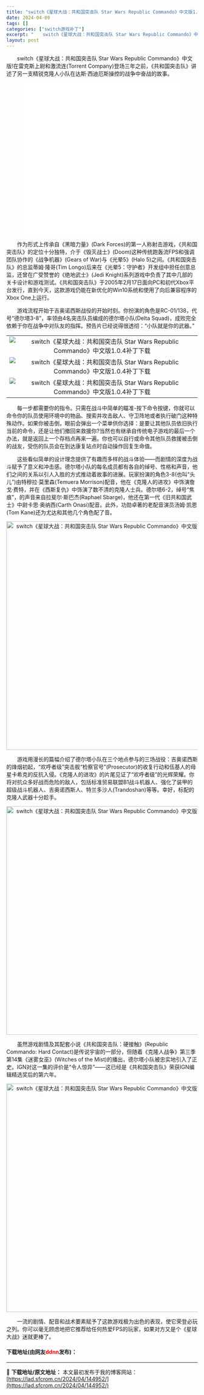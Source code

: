 ```yaml
---
title: "switch《星球大战：共和国突击队 Star Wars Republic Commando》中文版1.0.4补丁下载"
date: 2024-04-09
tags: []
categories: ["switch游戏补丁"]
excerpt: "　　switch《星球大战：共和国突击队 Star Wars Republic Commando》中文版!在雷克斯上尉和激流连(Torrent Company)登场三年之前，《共和国突击队》讲述了另一支精锐克隆人小队在达斯&middot;西迪厄斯操控的战争中奋战的故事。 　　作为形式上传承自《黑暗力&hellip;"
layout: post
---
```


 <p>　　switch《星球大战：共和国突击队 Star Wars Republic Commando》中文版!在雷克斯上尉和激流连(Torrent Company)登场三年之前，《共和国突击队》讲述了另一支精锐克隆人小队在达斯&middot;西迪厄斯操控的战争中奋战的故事。</p> <p style="text-align: center;"><iframe allowfullscreen="true" border="0" frameborder="0" framespacing="0" height="400" scrolling="no" src="//player.bilibili.com/player.html?aid=332424886&amp;bvid=BV14A41157bV&amp;cid=320843183&amp;page=1" width="410"></iframe></p> <p>　　作为形式上传承自《黑暗力量》(Dark Forces)的第一人称射击游戏，《共和国突击队》的定位十分独特，介于《毁灭战士》(Doom)这种传统跑轰流FPS和强调团队协作的《战争机器》(Gears of War)与《光晕5》(Halo 5)之间。《共和国突击队》的总监蒂姆&middot;隆哥(Tim Longo)后来在《光晕5：守护者》开发组中担任创意总监，还曾在广受赞誉的《绝地武士》(Jedi Knight)系列游戏中负责了其中几部的关卡设计和游戏测试。《共和国突击队》于2005年2月17日面向PC和初代Xbox平台发行，直到今天，这款游戏仍能在新优化的Win10系统和使用了向后兼容程序的Xbox One上运行。</p> <p>　　游戏流程开始于吉奥诺西斯战役的开始时刻。你扮演的角色是RC-01/138，代号&ldquo;德尔塔3-8&rdquo;，率领由4名突击队员编成的德尔塔小队(Delta Squad)，成败完全依赖于你在战争中对队友的指挥。预告片已经说得很透彻：&ldquo;小队就是你的武器。&rdquo;</p> <table align="center" border="0" cellpadding="3" cellspacing="1" width="100%"> <tbody> <tr> <td align="center"><img border="0" src="https://www.2023game.com/d/file/p/2021/04-07/120d8cae0c6ecb6eaf4739b7e01f332a.jpg" alt="switch《星球大战：共和国突击队 Star Wars Republic Commando》中文版1.0.4补丁下载" /></td> </tr> <tr> <td align="center"><img border="0" src="https://www.2023game.com/d/file/p/2021/04-07/a2c85e6598c22369c83becd1e61d7dce.jpg" alt="switch《星球大战：共和国突击队 Star Wars Republic Commando》中文版1.0.4补丁下载" /></td> </tr> <tr> <td align="center"><img border="0" src="https://www.2023game.com/d/file/p/2021/04-07/bd36ad9cbffec6ba1a7ec1b3577af9a9.jpg" alt="switch《星球大战：共和国突击队 Star Wars Republic Commando》中文版1.0.4补丁下载" /></td> </tr> </tbody> </table> <p>　　每一步都需要你的指令。只需在战斗中简单的瞄准-按下命令按键，你就可以命令你的队员使用环境中的物品、搜索并攻击敌人、守卫阵地或者执行破门这种特殊动作。如果你被击倒，眼前会弹出一个菜单供你选择：是要让其他队员依旧执行当前的命令，还是让他们撤回来救援你?当然也有继承自传统电子游戏的最后一个办法，就是返回上一个存档点再来一遍。你也可以自行或命令其他队员救援被击倒的战友，受伤的队员会在到达康复站点时自动操作回复生命值。</p> <p>　　这些看似简单的设计理念提供了有趣而多样的战斗体验&mdash;&mdash;而剧情的深度为战斗赋予了意义和冲击感。德尔塔小队的每名成员都有各自的绰号、性格和声音，他们之间的关系以引人入胜的方式推动着故事的进展。玩家扮演的角色3-8(也叫&ldquo;头儿&rdquo;)由特穆拉&middot;莫里森(Temuera Morrison)配音，他在《克隆人的进攻》中饰演詹戈&middot;费特，并在《西斯复仇》中饰演了数不清的克隆人士兵。德尔塔6-2，绰号&ldquo;焦痕&rdquo;，的声音来自拉斐尔&middot;斯巴杰(Raphael Sbarge)，他还在第一代《旧共和国武士》中尉卡思&middot;奥纳西(Carth Onasi)配音。此外，功勋卓著的老配音演员汤姆&middot;凯恩(Tom Kane)还为尤达和其他几个角色配了音。</p> <p align="center"><img align="" border="0" src="https://www.2023game.com/d/file/p/2021/04-07/535defd2b25f8133ed50578ff509ef7e.jpeg" width="600" alt="switch《星球大战：共和国突击队 Star Wars Republic Commando》中文版1.0.4补丁下载" /></p> <p>　　游戏用漫长的篇幅介绍了德尔塔小队在三个地点参与的三场战役：吉奥诺西斯的烽烟初起，&ldquo;欢呼者级&rdquo;突击舰&ldquo;检察官号&rdquo;(Prosecutor)的收复行动和伍基人的母星卡希克的反抗入侵。《克隆人的进攻》的片尾见证了&ldquo;欢呼者级&rdquo;的光辉荣耀。你将对抗众多好战而危险的敌人，包括标准贸易联盟B1战斗机器人、强化了装甲的超级战斗机器人、吉奥诺西斯人、特兰多沙人(Trandoshan)等等。幸好，标配的克隆人武器十分趁手。</p> <p align="center"><img align="" border="0" src="https://www.2023game.com/d/file/p/2021/04-07/4fd33dde91a22c985746b327435b0ac8.jpeg" width="600" alt="switch《星球大战：共和国突击队 Star Wars Republic Commando》中文版1.0.4补丁下载" /></p> <p>　　虽然游戏剧情及其配套小说《共和国突击队：硬接触》(Republic Commando: Hard Contact)是传说宇宙的一部分，但随着《克隆人战争》第三季第14集《迷雾女巫》(Witches of the Mist)的播出，德尔塔小队被忠实地引入了正史。IGN对这一集的评价是&ldquo;令人惊异&rdquo;&mdash;&mdash;这已经是《共和国突击队》荣获IGN编辑精选奖后的第六年。</p> <p align="center"><img align="" border="0" src="https://www.2023game.com/d/file/p/2021/04-07/c538f0d4c8dc5687b062fbd0a63a5e31.jpeg" width="600" alt="switch《星球大战：共和国突击队 Star Wars Republic Commando》中文版1.0.4补丁下载" /></p> <p>　　一流的剧情、配音和战术要素赋予了这款游戏极为出色的表现，使它荣登必玩之列。你可以毫无顾虑地把它推荐给任何热爱FPS的玩家，如果对方又是个《星球大战》迷就更棒了。</p> <p><h4>下载地址(由网友<font color="red">ddnn</font>发布)：</h4></p> 

---
📖 **下载地址/原文地址：** 本文最初发布于我的博客网站：[https://lad.sfcrom.cn/2024/04/144952/](https://lad.sfcrom.cn/2024/04/144952/)
